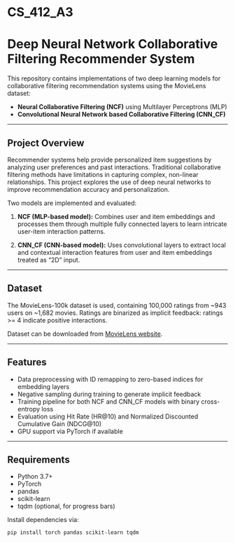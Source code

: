 # CS_412_A3
# Deep Neural Network Collaborative Filtering Recommender System

This repository contains implementations of two deep learning models for collaborative filtering recommendation systems using the MovieLens dataset:

- **Neural Collaborative Filtering (NCF)** using Multilayer Perceptrons (MLP)
- **Convolutional Neural Network based Collaborative Filtering (CNN_CF)**

---

## Project Overview

Recommender systems help provide personalized item suggestions by analyzing user preferences and past interactions. Traditional collaborative filtering methods have limitations in capturing complex, non-linear relationships. This project explores the use of deep neural networks to improve recommendation accuracy and personalization.

Two models are implemented and evaluated:

1. **NCF (MLP-based model):** Combines user and item embeddings and processes them through multiple fully connected layers to learn intricate user-item interaction patterns.

2. **CNN_CF (CNN-based model):** Uses convolutional layers to extract local and contextual interaction features from user and item embeddings treated as “2D” input.

---

## Dataset

The MovieLens-100k dataset is used, containing 100,000 ratings from ~943 users on ~1,682 movies. Ratings are binarized as implicit feedback: ratings >= 4 indicate positive interactions.

Dataset can be downloaded from [MovieLens website](https://grouplens.org/datasets/movielens/100k/).

---

## Features

- Data preprocessing with ID remapping to zero-based indices for embedding layers
- Negative sampling during training to generate implicit feedback
- Training pipeline for both NCF and CNN_CF models with binary cross-entropy loss
- Evaluation using Hit Rate (HR@10) and Normalized Discounted Cumulative Gain (NDCG@10)
- GPU support via PyTorch if available

---

## Requirements

- Python 3.7+
- PyTorch
- pandas
- scikit-learn
- tqdm (optional, for progress bars)

Install dependencies via:

```bash
pip install torch pandas scikit-learn tqdm
